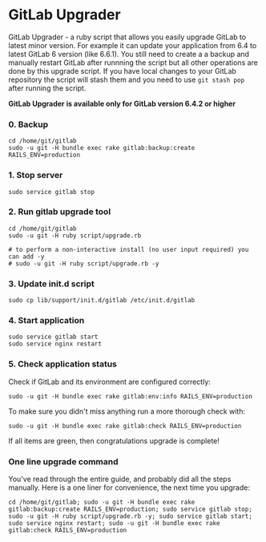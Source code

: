 # GitLab Upgrader 

GitLab Upgrader - a ruby script that allows you easily upgrade GitLab to latest minor version.
For example it can update your application from 6.4 to latest GitLab 6 version (like 6.6.1).
You still need to create a a backup and manually restart GitLab after runnning the script but all other operations are done by this upgrade script.
If you have local changes to your GitLab repository the script will stash them and you need to use `git stash pop` after running the script.

__GitLab Upgrader is available only for GitLab version 6.4.2 or higher__

### 0. Backup

    cd /home/git/gitlab
    sudo -u git -H bundle exec rake gitlab:backup:create RAILS_ENV=production

### 1. Stop server

    sudo service gitlab stop

### 2. Run gitlab upgrade tool

    cd /home/git/gitlab
    sudo -u git -H ruby script/upgrade.rb

    # to perform a non-interactive install (no user input required) you can add -y
    # sudo -u git -H ruby script/upgrade.rb -y

### 3. Update init.d script

    sudo cp lib/support/init.d/gitlab /etc/init.d/gitlab

### 4. Start application

    sudo service gitlab start
    sudo service nginx restart

### 5. Check application status

Check if GitLab and its environment are configured correctly:

    sudo -u git -H bundle exec rake gitlab:env:info RAILS_ENV=production
    
To make sure you didn't miss anything run a more thorough check with:

    sudo -u git -H bundle exec rake gitlab:check RAILS_ENV=production
    
If all items are green, then congratulations upgrade is complete!


### One line upgrade command

You've read through the entire guide, and probably did all the steps manually. Here is a one liner for convenience, the next time you upgrade:

    cd /home/git/gitlab; sudo -u git -H bundle exec rake gitlab:backup:create RAILS_ENV=production; sudo service gitlab stop; sudo -u git -H ruby script/upgrade.rb -y; sudo service gitlab start; sudo service nginx restart; sudo -u git -H bundle exec rake gitlab:check RAILS_ENV=production

